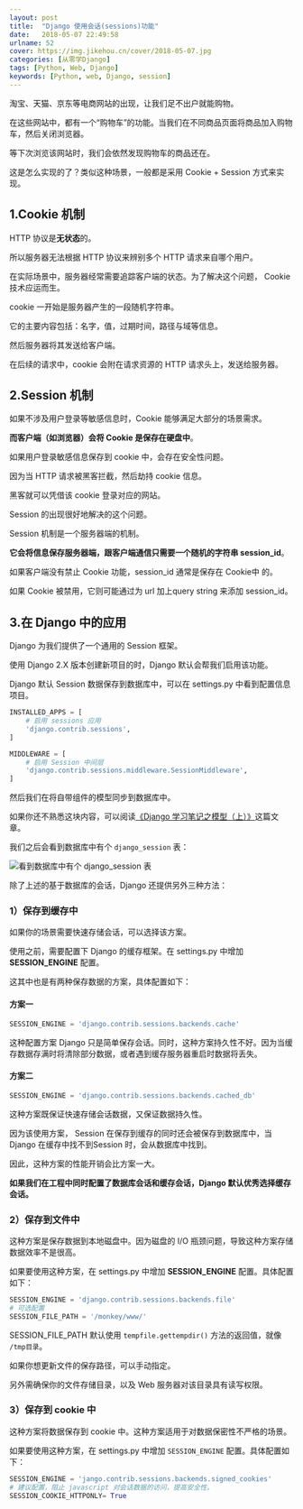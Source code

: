 ```yaml
---
layout: post
title:  "Django 使用会话(sessions)功能"
date:   2018-05-07 22:49:58
urlname: 52
cover: https://img.jikehou.cn/cover/2018-05-07.jpg
categories: [从零学Django]
tags: [Python, Web, Django]
keywords: [Python, web, Django, session]
---
```

淘宝、天猫、京东等电商网站的出现，让我们足不出户就能购物。

在这些网站中，都有一个“购物车”的功能。当我们在不同商品页面将商品加入购物车，然后关闭浏览器。

等下次浏览该网站时，我们会依然发现购物车的商品还在。

这是怎么实现的了？类似这种场景，一般都是采用 Cookie + Session 方式来实现。
<!-- more -->
## 1.Cookie 机制
HTTP 协议是**无状态**的。

所以服务器无法根据 HTTP 协议来辨别多个 HTTP 请求来自哪个用户。

在实际场景中，服务器经常需要追踪客户端的状态。为了解决这个问题， Cookie 技术应运而生。

cookie 一开始是服务器产生的一段随机字符串。

它的主要内容包括：名字，值，过期时间，路径与域等信息。

然后服务器将其发送给客户端。

在后续的请求中，cookie 会附在请求资源的 HTTP 请求头上，发送给服务器。

## 2.Session 机制
如果不涉及用户登录等敏感信息时，Cookie 能够满足大部分的场景需求。

**而客户端（如浏览器）会将 Cookie 是保存在硬盘中**。

如果用户登录敏感信息保存到 cookie 中，会存在安全性问题。

因为当 HTTP 请求被黑客拦截，然后劫持 cookie 信息。

黑客就可以凭借该 cookie 登录对应的网站。

Session 的出现很好地解决的这个问题。

Session 机制是一个服务器端的机制。

**它会将信息保存服务器端，跟客户端通信只需要一个随机的字符串 session_id**。

如果客户端没有禁止 Cookie 功能，session_id 通常是保存在 Cookie中 的。

如果 Cookie 被禁用，它则可能通过为 url 加上query string 来添加 session_id。

## 3.在 Django 中的应用
Django 为我们提供了一个通用的 Session 框架。

使用 Django 2.X 版本创建新项目的时，Django 默认会帮我们启用该功能。

Django 默认 Session 数据保存到数据库中，可以在 settings.py 中看到配置信息项目。
```python
INSTALLED_APPS = [
    # 启用 sessions 应用
    'django.contrib.sessions',
]

MIDDLEWARE = [
    # 启用 Session 中间层
    'django.contrib.sessions.middleware.SessionMiddleware',
]
```
然后我们在将自带组件的模型同步到数据库中。

如果你还不熟悉这块内容，可以阅读[《Django 学习笔记之模型（上）》](https://jikehou.cn/posts/django-learning-notes-models-above.html)这篇文章。

我们之后会看到数据库中有个 `django_session` 表：

![看到数据库中有个 django_session 表](https://img.jikehou.cn/img/82_1.png)

除了上述的基于数据库的会话，Django 还提供另外三种方法：

### 1）保存到缓存中
如果你的场景需要快速存储会话，可以选择该方案。

使用之前，需要配置下 Django 的缓存框架。在 settings.py 中增加 **SESSION_ENGINE** 配置。

这其中也是有两种保存数据的方案，具体配置如下：

#### 方案一

```python
SESSION_ENGINE = 'django.contrib.sessions.backends.cache'
```

这种配置方案 Django 只是简单保存会话。同时，这种方案持久性不好。因为当缓存数据存满时将清除部分数据，或者遇到缓存服务器重启时数据将丢失。

#### 方案二

```python
SESSION_ENGINE = 'django.contrib.sessions.backends.cached_db'
```

这种方案既保证快速存储会话数据，又保证数据持久性。

因为该使用方案， Session 在保存到缓存的同时还会被保存到数据库中，当 Django 在缓存中找不到Session 时，会从数据库中找到。

因此，这种方案的性能开销会比方案一大。

**如果我们在工程中同时配置了数据库会话和缓存会话，Django 默认优秀选择缓存会话。**

### 2）保存到文件中

这种方案是保存数据到本地磁盘中。因为磁盘的 I/O 瓶颈问题，导致这种方案存储数据效率不是很高。

如果要使用这种方案，在 settings.py 中增加 **SESSION_ENGINE** 配置。具体配置如下：

```python
SESSION_ENGINE = 'django.contrib.sessions.backends.file'
# 可选配置
SESSION_FILE_PATH = '/monkey/www/'
```

SESSION_FILE_PATH 默认使用 `tempfile.gettempdir()` 方法的返回值，就像 `/tmp目录`。

如果你想更新文件的保存路径，可以手动指定。

另外需确保你的文件存储目录，以及 Web 服务器对该目录具有读写权限。

### 3）保存到 cookie 中

这种方案将数据保存到 cookie 中。这种方案适用于对数据保密性不严格的场景。

如果要使用这种方案，在 settings.py 中增加 `SESSION_ENGINE` 配置。具体配置如下：

```python
SESSION_ENGINE = 'jango.contrib.sessions.backends.signed_cookies'
# 建议配置，阻止 javascript 对会话数据的访问，提高安全性。
SESSION_COOKIE_HTTPONLY= True
```

